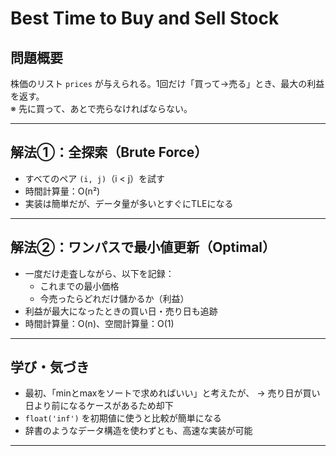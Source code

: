 # Best Time to Buy and Sell Stock

## 問題概要

株価のリスト `prices` が与えられる。1回だけ「買って→売る」とき、最大の利益を返す。  
※ 先に買って、あとで売らなければならない。

---

## 解法①：全探索（Brute Force）

- すべてのペア `(i, j)`（i < j）を試す
- 時間計算量：O(n²)
- 実装は簡単だが、データ量が多いとすぐにTLEになる

---

## 解法②：ワンパスで最小値更新（Optimal）

- 一度だけ走査しながら、以下を記録：
  - これまでの最小価格
  - 今売ったらどれだけ儲かるか（利益）
- 利益が最大になったときの買い日・売り日も追跡
- 時間計算量：O(n)、空間計算量：O(1)

---

## 学び・気づき

- 最初、「minとmaxをソートで求めればいい」と考えたが、
  → 売り日が買い日より前になるケースがあるため却下
- `float('inf')` を初期値に使うと比較が簡単になる
- 辞書のようなデータ構造を使わずとも、高速な実装が可能

---

